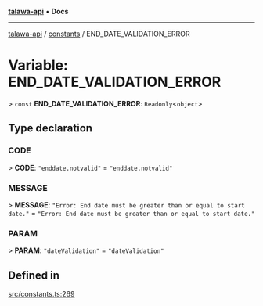 [**talawa-api**](../../README.md) • **Docs**

***

[talawa-api](../../modules.md) / [constants](../README.md) / END\_DATE\_VALIDATION\_ERROR

# Variable: END\_DATE\_VALIDATION\_ERROR

\> `const` **END\_DATE\_VALIDATION\_ERROR**: `Readonly`\<`object`\>

## Type declaration

### CODE

\> **CODE**: `"enddate.notvalid"` = `"enddate.notvalid"`

### MESSAGE

\> **MESSAGE**: `"Error: End date must be greater than or equal to start date."` = `"Error: End date must be greater than or equal to start date."`

### PARAM

\> **PARAM**: `"dateValidation"` = `"dateValidation"`

## Defined in

[src/constants.ts:269](https://github.com/PalisadoesFoundation/talawa-api/blob/c952c7a3bfd4b8b910fbae10313f5402ade5a9d4/src/constants.ts#L269)
